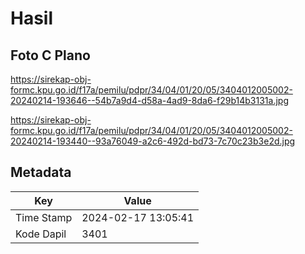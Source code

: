 # Hasil

## Foto C Plano

https://sirekap-obj-formc.kpu.go.id/f17a/pemilu/pdpr/34/04/01/20/05/3404012005002-20240214-193646--54b7a9d4-d58a-4ad9-8da6-f29b14b3131a.jpg

https://sirekap-obj-formc.kpu.go.id/f17a/pemilu/pdpr/34/04/01/20/05/3404012005002-20240214-193440--93a76049-a2c6-492d-bd73-7c70c23b3e2d.jpg


## Metadata

| Key        | Value               |
| ---------- | ------------------- |
| Time Stamp | 2024-02-17 13:05:41 |
| Kode Dapil | 3401                |



